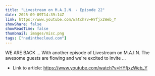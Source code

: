 ```yaml
---
title: "Livestream on M.A.I.N. - Episode 22"
date: 2025-09-09T14:39:14Z
link: https://www.youtube.com/watch?v=HYfjxzWeb_Y
showShare: false
showReadTime: false
thumbnail: images/misc.png
tags: ["nedinthecloud.com"]
---
```

WE ARE BACK  ... With another episode of Livestream on M.A.I.N. The awesome guests are flowing and we're excited to invite ...

- Link to article: https://www.youtube.com/watch?v=HYfjxzWeb_Y